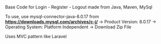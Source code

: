 Base Code for Login - Register - Logout made from Java, Maven, MySql

To use, use mysql-connector-java-8.0.17 from <b>https://downloads.mysql.com/archives/c-j/</b> -> Product Version: 8.0.17 -> Operating System: Platform Independent -> Download Zip File

Uses MVC pattern like Laravel
